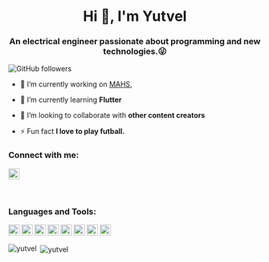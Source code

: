 <h1 align="center">Hi 👋, I'm Yutvel</h1>
<h3 align="center">An electrical engineer passionate about programming and new technologies.😜</h3>

![GitHub followers](https://img.shields.io/github/followers/yutvel?logo=GitHub&style=for-the-badge)

- 🔭 I’m currently working on [MAHS](https://mahs.com/),

- 🌱 I’m currently learning **Flutter**

- 👯 I’m looking to collaborate with **other content creators**

- ⚡ Fun fact **I love to play futball.**

### Connect with me:

<a href="https://linkedin.com/in/yutvel" target="blank"><img src="https://cdn.jsdelivr.net/npm/simple-icons@3.0.1/icons/linkedin.svg" alt="yutvel" height="22" width="22" /></a>

<br />

### Languages and Tools:

<p align="left"><img src="https://www.vectorlogo.zone/logos/figma/figma-icon.svg" alt="figma" width="22" height="22"/>  <img src="https://www.vectorlogo.zone/logos/pocoo_flask/pocoo_flask-icon.svg" alt="flask" width="22" height="22"/>  <img src="https://www.vectorlogo.zone/logos/git-scm/git-scm-icon.svg" alt="git" width="22" height="22"/> <img src="https://devicons.github.io/devicon/devicon.git/icons/linux/linux-original.svg" alt="linux" width="22" height="22"/> <img src="https://devicons.github.io/devicon/devicon.git/icons/mysql/mysql-original-wordmark.svg" alt="mysql" width="22" height="22"/> <img src="https://devicons.github.io/devicon/devicon.git/icons/postgresql/postgresql-original-wordmark.svg" alt="postgresql" width="22" height="22"/> <img src="https://devicons.github.io/devicon/devicon.git/icons/python/python-original.svg" alt="python" width="22" height="22"/> <img src="https://www.vectorlogo.zone/logos/sketchapp/sketchapp-icon.svg" alt="sketch" width="22" height="22"/> </p>

<p><img align="left" src="https://github-readme-stats.vercel.app/api/top-langs/?username=yutvel&layout=compact&hide=html" alt="yutvel" /></p>

<p>&nbsp;<img align="center" src="https://github-readme-stats.vercel.app/api?username=yutvel&show_icons=true" alt="yutvel" /></p>
